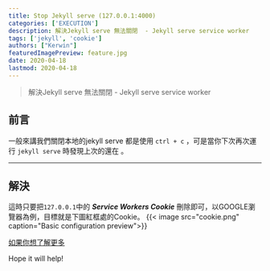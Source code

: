 ```yaml
---
title: Stop Jekyll serve (127.0.0.1:4000)
categories: ['EXECUTION']
description: 解決Jekyll serve 無法關閉  - Jekyll serve service worker
tags: ['jekyll', 'cookie']
authors: ["Kerwin"]
featuredImagePreview: feature.jpg
date: 2020-04-18
lastmod: 2020-04-18
---
```


> 解決Jekyll serve 無法關閉  - Jekyll serve service worker
<!--more-->

## 前言

一般來講我們關閉本地的jekyll serve 都是使用 `ctrl + c` ，可是當你下次再次運行 `jekyll serve` 時發現上次的還在 。

---

## 解決

這時只要把`127.0.0.1`中的 ***Service Workers Cookie***  刪除即可，以GOOGLE瀏覽器為例，目標就是下圖紅框處的Cookie。
{{< image src="cookie.png" caption="Basic configuration preview">}}

[如果你想了解更多](https://developers.google.com/web/fundamentals/primers/service-workers/lifecycle?hl=zh-tw)

Hope it will help!